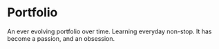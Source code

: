 # Portfolio
An ever evolving portfolio over time. Learning everyday non-stop. It has become a passion, and an obsession.